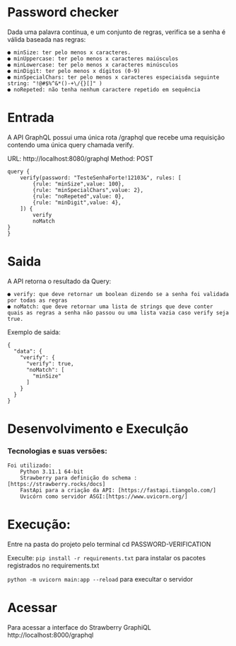 # Password checker

Dada uma palavra contínua, e um conjunto de regras, verifica se a senha é válida
baseada nas regras:

    ● minSize: ter pelo menos x caracteres.
    ● minUppercase: ter pelo menos x caracteres maiúsculos
    ● minLowercase: ter pelo menos x caracteres minúsculos
    ● minDigit: ter pelo menos x dígitos (0-9)
    ● minSpecialChars: ter pelo menos x caracteres especiaisda seguinte string: "!@#$%^&*()-+\/{}[]" )
    ● noRepeted: não tenha nenhum caractere repetido em sequência

# Entrada

A API GraphQL possui uma única rota /graphql que recebe uma requisição contendo uma única query chamada verify.

URL: http://localhost:8080/graphql
Method: POST
```
query {
	verify(password: "TesteSenhaForte!12103&", rules: [
		{rule: "minSize",value: 100},
		{rule: "minSpecialChars",value: 2},
		{rule: "noRepeted",value: 0},
		{rule: "minDigit",value: 4},
	]) {
		verify
		noMatch
}
}
```
# Saida

A API retorna o resultado da Query:

    ● verify: que deve retornar um boolean dizendo se a senha foi validada por todas as regras
    ● noMatch: que deve retornar uma lista de strings que deve conter quais as regras a senha não passou ou uma lista vazia caso verify seja true.

Exemplo de saida:

```
{
  "data": {
    "verify": {
      "verify": true,
      "noMatch": [
        "minSize"
      ]
    }
  }
}
```

# Desenvolvimento e Execulção

### Tecnologias e suas versões:
    Foi utilizado:
        Python 3.11.1 64-bit
        Strawberry para definição do schema : [https://strawberry.rocks/docs]
        FastApi para a criação da API: [https://fastapi.tiangolo.com/]
        Uvicórn como servidor ASGI:[https://www.uvicorn.org/]

# Execução:
Entre na pasta do projeto pelo terminal cd PASSWORD-VERIFICATION

Execulte:
  ```pip install -r requirements.txt``` 
para instalar os pacotes registrados no requirements.txt

  ```python -m uvicorn main:app --reload```
para execultar o servidor 

# Acessar
Para acessar a interface do Strawberry GraphiQL
    http://localhost:8000/graphql 




